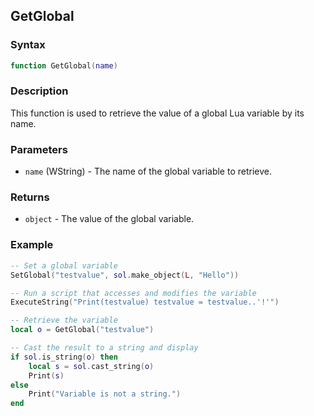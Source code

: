 ## **GetGlobal**

### Syntax

```lua
function GetGlobal(name)
```

### Description

This function is used to retrieve the value of a global Lua variable by its name.

### Parameters

- `name` (WString) - The name of the global variable to retrieve.

### Returns

- `object` - The value of the global variable.

### Example

```lua
-- Set a global variable
SetGlobal("testvalue", sol.make_object(L, "Hello"))

-- Run a script that accesses and modifies the variable
ExecuteString("Print(testvalue) testvalue = testvalue..'!'")

-- Retrieve the variable
local o = GetGlobal("testvalue")

-- Cast the result to a string and display
if sol.is_string(o) then
    local s = sol.cast_string(o)
    Print(s)
else
    Print("Variable is not a string.")
end
```